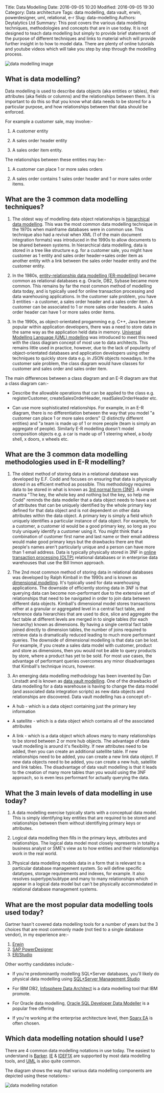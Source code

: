 Title: Data Modelling
Date: 2016-09-05 10:20
Modified: 2016-09-05 19:30
Category: Data architecture
Tags: data modelling, data vault, erwin, powerdesigner, uml, relational, e-r
Slug: data-modelling
Authors: Deytalytics Ltd
Summary: This post covers the various data modelling techniques, methodologies and concepts that are in use today. It is not designed to teach data modelling but simply to provide brief statements of the purpose of different techniques and links to material which will provide further insight in to how to model data. There are plenty of online tutorials and youtube videos which will take you step by step through the modelling process.

![data modelling image](images/data-modelling.jpg)
## What is data modelling?
Data modelling is used to describe data objects (aka entities or tables), their attributes (aka fields or columns) and the relationships between them. It is important to do this so that you know what data needs to be stored for a particular purpose, and how relationships between that data should be enforced.

For example a customer sale, may involve:-

1. A customer entity

2. A sales order header entity

3. A sales order item entity.

The relationships between these entities may be:-

1. A customer can place 1 or more sales orders

2. A sales order contains 1 sales order header and 1 or more sales order items.

## What are the 3 common data modelling techniques?
1. The oldest way of modelling data object relationships is [hierarchical data modelling](https://en.wikipedia.org/wiki/Hierarchical_database_model). 
This was the most common data modelling technique in the 1970s when mainframe databases 
were in common use. This technique also had a revival when XML (1 of the main document integration formats) was introduced in the 1990s to allow documents to be shared between systems. In hierarchical data modelling, data is stored in a tree like structure e.g. for a customer sale, you might have customer as 1 entity and sales order header->sales order item as another entity with a link between the sales order header entity and the customer entity. 

2. In the 1980s, [entity-relationship data modelling (ER-modelling)](https://en.wikipedia.org/wiki/Entity%E2%80%93relationship_model) became common as relational databases e.g. Oracle, DB2, Sybase became more common. This remains by far the most common method of modelling data today, and is typically used for online transaction processing and data warehousing applications. In the customer sale problem, you have 3 entities - a customer, a sales order header and a sales order item. A customer can be associated to 1 or more sales order headers. A sales order header can have 1 or more sales order items.

3. In the 1990s, as object-orientated progamming e.g. C++, Java became popular within 
application developers, there was a need to store data in the same way as the application 
held data in memory. [Universal Modelling Language (UML) modelling](https://en.wikipedia.org/wiki/Unified_Modeling_Language) was introduced to meet this need with the class diagram concept of most use to data architects. This remains little used in practice, however, due to the lack of popularity of object-orientated databases and application developers using other techniques to quickly store data e.g. in JSON objects nowadays. In the customer sale problem, the class diagram would have classes for customer and sales order and sales order item.

The main differences between a class diagram and an E-R diagram are that a class diagram can:-

* Describe the allowable operations that can be applied to the class e.g. registerCustomer, createSalesOrderHeader, readSalesOrderHeader etc.
 
* Can use more sophisticated relationships. For example, in an E-R diagram, there is no differentiation between the way that you model "a customer can place 1 or more sales orders" (2 distinctly different entities) and "a team is made up of 1 or more people (team is simply an aggregate of people). Similarly E-R modelling doesn't  model composition objects e.g. a car is made up of 1 steering wheel, a body shell, x doors, x wheels etc. 
 

## What are the 3 common data modelling methodologies used in E-R modelling?
1. The oldest method of storing data in a relational database was developed by E.F. Codd 
and focuses on ensuring that data is physically stored in as efficient method as possible. 
This methodology requires data to be stored in what is known as [3rd normal form (3NF)](https://en.wikipedia.org/wiki/Third_normal_form). 
A simple mantra "The key, the whole key and nothing but the key, so help me Codd" reminds 
the data modeller that a data object needs to have a set of attributes that can be uniquely 
identified by the whole primary key defined for that data object and is not dependent on 
other data attributes within the data object. A primary key is simply a field which 
uniquely identifies a particular instance of data object. For example, for a customer, 
a customer id would be a good primary key, so long as you truly uniquely identify a 
customer using it. You might think that a combination of customer first name and last name 
or their email address would make good primary keys but the drawbacks there are that 
people's names aren't particularly unique and a person can have more than 1 email address. 
Data is typically physically stored in 3NF in 
[online transaction processing (OLTP)](https://en.wikipedia.org/wiki/Online_transaction_processing) relational databases or in enterprise data warehouses that use the Bill Inmon approach.

2. The 2nd most common method of storing data in relational databases was developed by 
Ralph Kimball in the 1990s and is known as [dimensional modelling](https://en.wikipedia.org/wiki/Dimensional_modeling). It's typically used for 
data warehousing applications. The downside of efficiently storing data in 3NF is that 
querying data can become non-performant due to the extensive set of relationships that 
need to be navigated in order to join data between different data objects. 
Kimball's dimensional model stores transactions either at a granular or aggregated level 
in a central fact table, and reference data hierarchies that are used to dice, slice and 
aggregate the fact table at different levels are merged in to single tables (for each 
hierarchy) known as dimensions. By having a single central fact table joined directly to 
dimension tables, the number of joins required to retrieve data is dramatically reduced 
leading to much more performant queries. The downside of dimensional modelling is that 
data can be lost. For example, if you create a sales data model with customer, product 
and store as dimensions, then you would not be able to query products by store, 
where a product has yet to be sold. For most use cases, the advantage of performant 
queries overcomes any minor disadvantages that Kimball's technique incurs, however. 

3. An emerging data modelling methodology has been invented by Dan Linstadt and is known as [data vault modelling](https://en.wikipedia.org/wiki/Data_vault_modeling). 
One of the drawbacks of data modelling for a data warehouse is having to change the data model (and associated data integration scripts) as new data objects and relationships are discovered. Data vault modelling has a concept of:-

* A hub - which is a data object containing just the primary key information

* A satellite - which is a data object which contains all of the associated attributes

* A link - which is a data object which allows many to many relationships to be stored between 2 or more hub objects.
The advantage of data vault modelling is around it's flexibility. If new attributes need to be added, then you can create an additional satellite table. If new relationships need to be added, you can create a new link data object. If new data objects need to be added, you can create a new hub, satellite and link tables. The disadvantage of data vault modelling is that it leads to the creation of many more tables than you would using the 3NF approach, so is even less performant for actually querying the data. 

## What the 3 main levels of data modelling in use today?
1. A data modelling exercise typically starts with a conceptual data model. This is simply identifying key entities that are required to be stored and relationships between them without identifiying primary keys or attributes. 

2. Logical data modelling then fills in the primary keys, attributes and relationships. The logical data model most closely represents in totality a business analyst or SME's view as to how entities and their relationships work in the real world. 

3. Physical data modelling models data in a form that is relevant to a particular database management system. So will define specific datatypes, storage requirements and indexes, for example. It also resolves supertype/subtype and many to many relationships which appear in a logical data model but can't be physically accommodated in relational database management systems.

## What are the most popular data modelling tools used today?
Gartner hasn't covered data modelling tools for a number of years but the 3 choices that are most commonly made (not tied to a single database vendor), in my experience are:-

1. [Erwin](http://erwin.com/)
2. [SAP PowerDesigner](http://go.sap.com/uk/product/data-mgmt/powerdesigner-data-modeling-tools.html)
3. [ER/Studio](https://www.idera.com/er-studio-data-architect-software?utm_source=google&utm_medium=cpc&utm_campaign=emberstudio&utm_content=brand&gclid=cj0keqjwr7s-brd96_uw9jk8unabeiqaujbffams4poe6mowozdx0dvu9brjbmr69xi9odxyxyma-poaar2g8p8haq)

Other worthy candidates include:-

* If you're predominantly modelling SQL*Server databases, you'll likely do physical 
data modelling using [SQL*Server Management Studio](https://msdn.microsoft.com/en-us/library/ms188251.aspx) 

* For IBM DB2, [Infosphere Data Architect](http://www-03.ibm.com/software/products/en/ibminfodataarch) is a data modelling tool that IBM promote.

* For Oracle data modelling, [Oracle SQL Developer Data Modeller](http://www.oracle.com/technetwork/developer-tools/datamodeler/overview/index.html) is a popular free offering

* If you're working at the enterprise architecture level, then [Sparx EA](http://www.sparxsystems.com/products/ea/) is often chosen.

## Which data modelling notation should I use?
There are 4 common data modelling notations in use today. The easiest to understand is 
[Barker](https://en.wikipedia.org/wiki/Barker%27s_notation). 
[IE](https://www.eastcoastoracle.org/PDF_files/2011/Presentations/LurtonDatamodeling.pdf) 
& [IDEF1X](https://en.wikipedia.org/wiki/IDEF1X) are supported by most data modelling tools,
 and [UML](http://www.uml-diagrams.org/class-reference.html) is also quite common. 
 
 The diagram shows the way that various data modelling components are depicted using these notations:-

![data modelling notation](images/data-modelling-notation.jpg)
